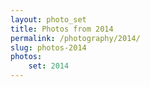 ```yaml
---
layout: photo_set
title: Photos from 2014
permalink: /photography/2014/
slug: photos-2014
photos:
    set: 2014
---
```

